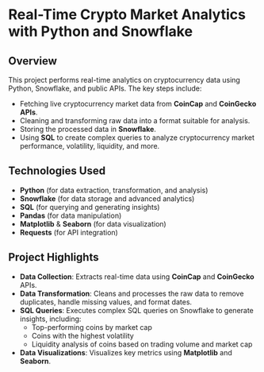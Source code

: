 # Real-Time Crypto Market Analytics with Python and Snowflake

## Overview
This project performs real-time analytics on cryptocurrency data using Python, Snowflake, and public APIs. The key steps include:
- Fetching live cryptocurrency market data from **CoinCap** and **CoinGecko APIs**.
- Cleaning and transforming raw data into a format suitable for analysis.
- Storing the processed data in **Snowflake**.
- Using **SQL** to create complex queries to analyze cryptocurrency market performance, volatility, liquidity, and more.

## Technologies Used
- **Python** (for data extraction, transformation, and analysis)
- **Snowflake** (for data storage and advanced analytics)
- **SQL** (for querying and generating insights)
- **Pandas** (for data manipulation)
- **Matplotlib** & **Seaborn** (for data visualization)
- **Requests** (for API integration)

## Project Highlights
- **Data Collection**: Extracts real-time data using **CoinCap** and **CoinGecko** APIs.
- **Data Transformation**: Cleans and processes the raw data to remove duplicates, handle missing values, and format dates.
- **SQL Queries**: Executes complex SQL queries on Snowflake to generate insights, including:
  - Top-performing coins by market cap
  - Coins with the highest volatility
  - Liquidity analysis of coins based on trading volume and market cap
- **Data Visualizations**: Visualizes key metrics using **Matplotlib** and **Seaborn**.

